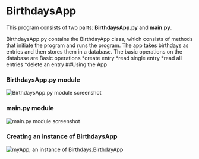 # BirthdaysApp
 

This program consists of two parts: **BirthdaysApp.py** and **main.py**.

BirthdaysApp.py contains the BirthdayApp class, which consists of methods that initiate the program and runs the program.
The app takes birthdays as entries and then stores them in a database. The basic operations on the database are
Basic operations
*create entry
*read single entry
*read all entries
*delete an entry
##Using the App
### BirthdaysApp.py module
![BirthdaysApp.py module screenshot](/images/birthdaysApp.png?raw=true)
### main.py module
![main.py module screenshot](/images/main.py.png?raw=true)
### Creating an instance of BirthdaysApp
![myApp; an instance of Birthdays.BirthdayApp](/images/new_instance.png?raw=true)